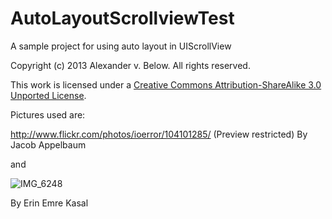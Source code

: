AutoLayoutScrollviewTest
========================

A sample project for using auto layout in UIScrollView

Copyright (c) 2013 Alexander v. Below. All rights reserved.

This work is licensed under a [Creative Commons Attribution-ShareAlike 3.0 Unported License](http://creativecommons.org/licenses/by-sa/3.0/).

Pictures used are:


http://www.flickr.com/photos/ioerror/104101285/ (Preview restricted)
By Jacob Appelbaum

and

![IMG_6248](http://farm3.staticflickr.com/2530/3963425300_5c95e7ff20.jpg "IMG_6248 by erenemre, on Flickr")

By Erin Emre Kasal
